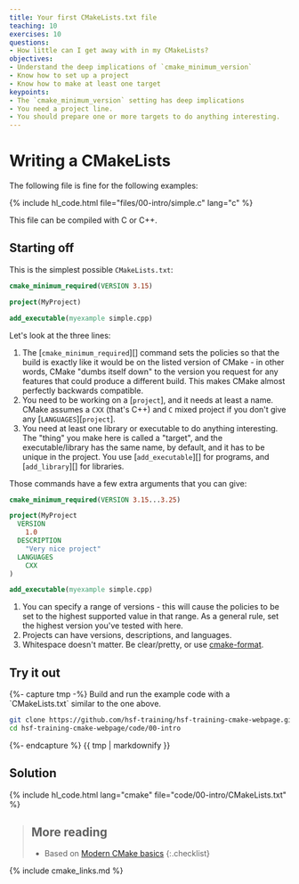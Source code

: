 ```yaml
---
title: Your first CMakeLists.txt file
teaching: 10
exercises: 10
questions:
- How little can I get away with in my CMakeLists?
objectives:
- Understand the deep implications of `cmake_minimum_version`
- Know how to set up a project
- Know how to make at least one target
keypoints:
- The `cmake_minimum_version` setting has deep implications
- You need a project line.
- You should prepare one or more targets to do anything interesting.
---
```



# Writing a CMakeLists

The following file is fine for the following examples:

{% include hl_code.html file="files/00-intro/simple.c" lang="c" %}

This file can be compiled with C or C++.

## Starting off

This is the simplest possible `CMakeLists.txt`:

```cmake
cmake_minimum_required(VERSION 3.15)

project(MyProject)

add_executable(myexample simple.cpp)
```

Let's look at the three lines:

1. The [`cmake_minimum_required`][] command sets the policies so that the build is exactly like it
   would be on the listed version of CMake - in other words, CMake "dumbs itself down" to the
   version you request for any features that could produce a different build. This makes CMake
   almost perfectly backwards compatible.
2. You need to be working on a [`project`], and it needs at least a name. CMake assumes a `CXX`
   (that's C++) and `C` mixed project if you don't give any [`LANGUAGES`][`project`].
3. You need at least one library or executable to do anything interesting. The "thing" you make here
   is called a "target", and the executable/library has the same name, by default, and it has to be
   unique in the project. You use [`add_executable`][] for programs, and [`add_library`][] for
   libraries.

Those commands have a few extra arguments that you can give:

```cmake
cmake_minimum_required(VERSION 3.15...3.25)

project(MyProject
  VERSION
    1.0
  DESCRIPTION
    "Very nice project"
  LANGUAGES
    CXX
)

add_executable(myexample simple.cpp)
```

1. You can specify a range of versions - this will cause the policies to be set to
   the highest supported value in that range. As a general rule, set the highest version you've
   tested with here.
2. Projects can have versions, descriptions, and languages.
3. Whitespace doesn't matter. Be clear/pretty, or use
   [cmake-format](https://cmake-format.readthedocs.io/en/latest/).



<div class="challenge"><h2>Try it out</h2>
{%- capture tmp -%}
Build and run the example code with a `CMakeLists.txt` similar to the one above.

~~~bash
git clone https://github.com/hsf-training/hsf-training-cmake-webpage.git
cd hsf-training-cmake-webpage/code/00-intro
~~~
{%- endcapture %}
{{ tmp | markdownify }}
<div class="solution"><h2>Solution</h2>
{% include hl_code.html lang="cmake" file="code/00-intro/CMakeLists.txt" %}
</div>
</div>


> ## More reading
>
> * Based on [Modern CMake basics][]
{:.checklist}

{% include cmake_links.md %}

[Modern CMake Basics]: https://cliutils.gitlab.io/modern-cmake/chapters/basics.html
